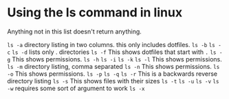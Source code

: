# Using the ls command in linux

Anything not in this list doesn't return anything.

`ls -a` directory listing in two columns. this only includes dotfiles.
`ls -b`
`ls -c`
`ls -d` lists only . directories
`ls -f` This shows dotfiles that start with `.`
`ls -g` This shows permissions.
`ls -h`
`ls -i`
`ls -k`
`ls -l` This shows permissions.
`ls -m` directory listing, comma separated
`ls -n` This shows permissions.
`ls -o` This shows permissions.
`ls -p`
`ls -q`
`ls -r` This is a backwards reverse directory listing
`ls -s` This shows files with their sizes
`ls -t`
`ls -u`
`ls -v`
`ls -w` requires some sort of argument to work
`ls -x`
